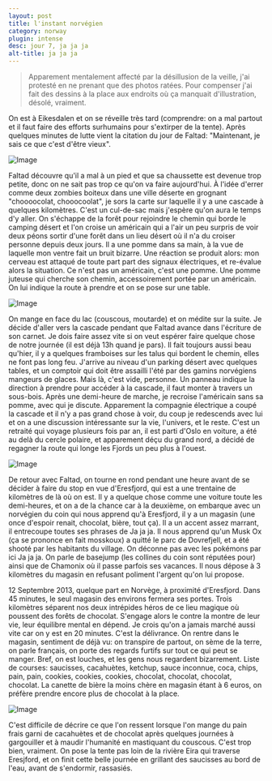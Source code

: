 ```yaml
---
layout: post
title: l'instant norvégien
category: norway
plugin: intense
desc: jour 7, ja ja ja
alt-title: ja ja ja
---
```


> Apparement mentalement affecté par la désillusion de la veille,
> j'ai protesté en ne prenant que des photos ratées. Pour compenser j'ai
> fait des dessins à la place aux endroits où ça manquait
> d'illustration, désolé, vraiment.

On est à Eikesdalen et on se réveille très tard (comprendre: on a mal
partout et il faut faire des efforts surhumains pour s'extirper de la
tente). Après quelques minutes de lutte vient la citation du jour de
Faltad: "Maintenant, je sais ce que c'est d'être vieux".

![Image](/assets/img/norway/jour7-eglise.jpg)

Faltad découvre qu'il a mal à un pied et que sa chaussette est devenue
trop petite, donc on ne sait pas trop ce qu'on va faire aujourd'hui. À
l'idée d'errer comme deux zombies boiteux dans une ville déserte en
grognant "choooocolat, chooocoolat", je sors la carte sur laquelle il
y a une cascade à quelques kilomètres. C'est un cul-de-sac mais
j'espère qu'on aura le temps d'y aller. On s'échappe de la forêt pour
rejoindre le chemin qui borde le camping désert et l'on croise un
américain qui a l'air un peu surpris de voir deux péons sortir d'une
forêt dans un lieu désert où il n'a du croiser personne depuis deux
jours. Il a une pomme dans sa main, à la vue de laquelle mon ventre
fait un bruit bizarre. Une réaction se produit alors: mon cerveau est
attaqué de toute part part des signaux électriques, et re-évalue alors
la situation. Ce n'est pas un américain, c'est une pomme. Une pomme
juteuse qui cherche son chemin, accessoirement portée par un
américain. On lui indique la route à prendre et on se pose sur une
table.

![Image](/assets/img/norway/jour7-pomme.jpg)

On mange en face du lac (couscous, moutarde) et on médite sur la
suite. Je décide d'aller vers la cascade pendant que Faltad avance
dans l'écriture de son carnet. Je dois faire assez vite si on veut
espérer faire quelque chose de notre journée (il est déjà 13h quand je
pars). Il fait toujours aussi beau qu'hier, il y a quelques framboises
sur les talus qui bordent le chemin, elles ne font pas long
feu. J'arrive au niveau d'un parking désert avec quelques tables, et
un comptoir qui doit être assailli l'été par des gamins norvégiens
mangeurs de glaces. Mais là, c'est vide, personne. Un panneau indique
la direction à prendre pour accéder à la cascade, il faut monter à
travers un sous-bois. Après une demi-heure de marche, je recroise
l'américain sans sa pomme, avec qui je discute. Apparement la
compagnie électrique a coupé la cascade et il n'y a pas grand chose à
voir, du coup je redescends avec lui et on a une discussion
intéressante sur la vie, l'univers, et le reste. C'est un retraité qui
voyage plusieurs fois par an, il est parti d'Oslo en voiture, a été au
delà du cercle polaire, et apparement déçu du grand nord, a décidé de
regagner la route qui longe les Fjords un peu plus à l'ouest.

![Image](/assets/img/norway/jour7-eikesdalen.jpg)

De retour avec Faltad, on tourne en rond pendant une heure avant de se
décider à faire du stop en vue d'Eresfjord, qui est a une trentaine de
kilomètres de là où on est. Il y a quelque chose comme une voiture
toute les demi-heures, et on a de la chance car à la deuxième, on
embarque avec un norvégien du coin qui nous apprend qu'à Eresfjord, il
y a un magasin (une once d'espoir renait, chocolat, bière, tout
ça). Il a un accent assez marrant, il entrecoupe toutes ses phrases de
Ja ja ja. Il nous apprend qu'un Musk Ox (ça se prononce en fait
mosskoux) a quitté le parc de Dovrefjell, et a été shooté par les
habitants du village. On déconne pas avec les pokémons par ici Ja ja
ja. On parle de basejump (les collines du coin sont réputées pour)
ainsi que de Chamonix où il passe parfois ses vacances. Il nous dépose
à 3 kilomètres du magasin en refusant poliment l'argent qu'on lui
propose.

12 Septembre 2013, quelque part en Norvège, à proximité d'Eresfjord.
Dans 45 minutes, le seul magasin des environs fermera ses
portes. Trois kilomètres séparent nos deux intrépides héros de ce lieu
magique où poussent des forêts de chocolat. S'engage alors le contre
la montre de leur vie, leur équilibre mental en dépend.  Je crois
qu'on a jamais marché aussi vite car on y est en 20 minutes. C'est la
délivrance. On rentre dans le magasin, sentiment de déjà vu: on
transpire de partout, on sème de la terre, on parle français, on porte
des regards furtifs sur tout ce qui peut se manger. Bref, on est
louches, et les gens nous regardent bizarrement. Liste de courses:
saucisses, cacahuètes, ketchup, sauce inconnue, coca, chips, pain,
pain, cookies, cookies, cookies, chocolat, chocolat, chocolat,
chocolat. La canette de bière la moins chère en magasin étant à 6
euros, on préfère prendre encore plus de chocolat à la place.

![Image](/assets/img/norway/jour7-chocolat.jpg)

C'est difficile de décrire ce que l'on ressent lorsque l'on mange du
pain frais garni de cacahuètes et de chocolat après quelques journées
à gargouiller et à maudir l'humanité en mastiquant du couscous. C'est
trop bien, vraiment. On pose la tente pas loin de la rivière Eira qui
traverse Eresjford, et on finit cette belle journée en grillant des
saucisses au bord de l'eau, avant de s'endormir, rassasiés.
